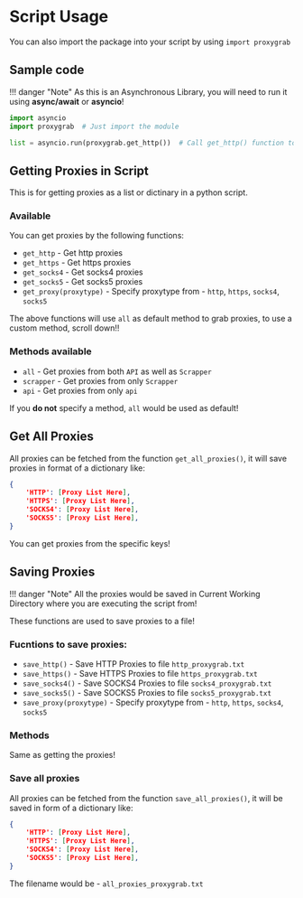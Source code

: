 # Script Usage

You can also import the package into your script by using `import proxygrab`

## Sample code

!!! danger "Note"
    As this is an Asynchronous Library, you will need to run it using **async/await** or **asyncio**!

```py
import asyncio
import proxygrab  # Just import the module

list = asyncio.run(proxygrab.get_http())  # Call get_http() function to get http proxis in form of a list
```
## Getting Proxies in Script

This is for getting proxies as a list or dictinary in a python script.

### Available
You can get proxies by the following functions:

* `get_http` - Get http proxies
* `get_https` - Get https proxies
* `get_socks4` - Get socks4 proxies
* `get_socks5` - Get socks5 proxies
* `get_proxy(proxytype)` - Specify proxytype from - `http`, `https`, `socks4`, `socks5`

The above functions will use `all` as default method to grab proxies, to use a custom method, scroll down!!

### Methods available
* `all` - Get proxies from both `API` as well as `Scrapper`
* `scrapper` - Get proxies from only `Scrapper`
* `api` - Get proxies from only `api`

If you **do not** specify a method, `all` would be used as default!

## Get All Proxies
All proxies can be fetched from the function `get_all_proxies()`, it will save proxies in format of a dictionary like:
```json
{
    'HTTP': [Proxy List Here],
    'HTTPS': [Proxy List Here],
    'SOCKS4': [Proxy List Here],
    'SOCKS5': [Proxy List Here],
}
```
You can get proxies from the specific keys!

## Saving Proxies

!!! danger "Note"
    All the proxies would be saved in Current Working Directory where you are executing the script from!

These functions are used to save proxies to a file!

### Fucntions to save proxies:
* `save_http()` - Save HTTP Proxies to file `http_proxygrab.txt`
* `save_https()` - Save HTTPS Proxies to file `https_proxygrab.txt`
* `save_socks4()` - Save SOCKS4 Proxies to file `socks4_proxygrab.txt`
* `save_socks5()` - Save SOCKS5 Proxies to file `socks5_proxygrab.txt`
* `save_proxy(proxytype)` - Specify proxytype from - `http`, `https`, `socks4`, `socks5`

### Methods
Same as getting the proxies!

### Save all proxies
All proxies can be fetched from the function `save_all_proxies()`, it will be saved in form of a dictionary like:
```json
{
    'HTTP': [Proxy List Here],
    'HTTPS': [Proxy List Here],
    'SOCKS4': [Proxy List Here],
    'SOCKS5': [Proxy List Here],
}
```
The filename would be - `all_proxies_proxygrab.txt`
